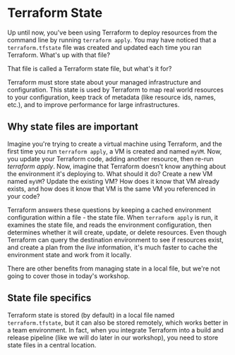 # Terraform State 

Up until now, you've been using Terraform to deploy resources from the command line by running `terraform apply`. You may have noticed that a `terraform.tfstate` file was created and updated each time you ran Terraform. What's up with that file?

That file is called a Terraform state file, but what's it for?

Terraform must store state about your managed infrastructure and configuration. This state is used by Terraform to map real world resources to your configuration, keep track of metadata (like resource ids, names, etc.), and to improve performance for large infrastructures.

## Why state files are important

Imagine you're trying to create a virtual machine using Terraform, and the first time you run `terraform apply`, a VM is created and named `myVM`. Now, you update your Terraform code, adding another resource, then re-run *terraform apply*. Now, imagine that Terraform doesn't know anything about the environment it's deploying to. What should it do? Create a new VM named `myVM`? Update the existing VM? How does it know that VM already exists, and how does it know that VM is the same VM you referenced in your code?    

Terraform answers these questions by keeping a cached environment configuration within a file - the state file. When `terraform apply` is run, it examines the state file, and reads the environment configuration, then determines whether it will create, update, or delete resources. Even though Terraform can query the destination environment to see if resources exist, and create a plan from the *live* information, it's much faster to cache the environment state and work from it locally. 

There are other benefits from managing state in a local file, but we're not going to cover those in today's workshop. 

## State file specifics

Terraform state is stored (by default) in a local file named `terraform.tfstate`, but it can also be stored remotely, which works better in a team environment. In fact, when you integrate Terraform into a build and release pipeline (like we will do later in our workshop), you need to store state files in a central location. 
